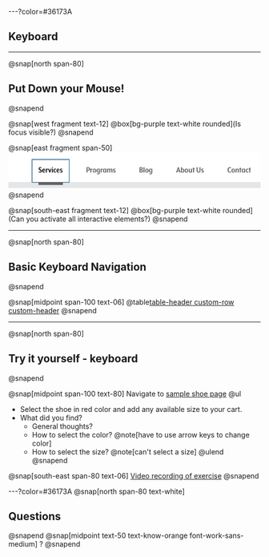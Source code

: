 ---?color=#36173A
## Keyboard
---
@snap[north span-80]
## Put Down your Mouse!
@snapend

@snap[west fragment text-12]
@box[bg-purple text-white rounded](Is focus visible?)
@snapend

@snap[east fragment span-50]
![alt=screen shot of menu item with focus outline](common/techniques/keyboard/img/show-focus.png)
@snapend

@snap[south-east fragment text-12]
@box[bg-purple text-white rounded](Can you activate all interactive elements?)
@snapend

---

@snap[north span-80]
## Basic Keyboard Navigation
@snapend

@snap[midpoint span-100 text-06]
@table[table-header custom-row custom-header](common/techniques/keyboard/other/keyboard-table.csv)
@snapend

---
@snap[north span-80]
## Try it yourself - keyboard
@snapend

@snap[midpoint span-100 text-80]
Navigate to [sample shoe page](https://www.underarmour.com/en-us/ua-w-project-rock-2/pid3022398-604)
@ul[](false)
- Select the shoe in red color and add any available size to your cart.
- What did you find?
  - General thoughts?
  - How to select the color? @note[have to use arrow keys to change color]
  - How to select the size?  @note[can't select a size]
@ulend
@snapend

@snap[south-east span-80 text-06]
[Video recording of exercise](http://www.weba11y.com/AccessU2019/example-keyboard-1m33s.html)
@snapend

---?color=#36173A
@snap[north span-80 text-white]
## Questions
@snapend
@snap[midpoint text-50 text-know-orange font-work-sans-medium]
?
@snapend